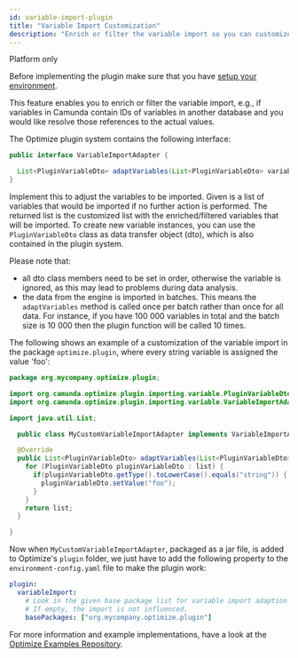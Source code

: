 ```yaml
---
id: variable-import-plugin
title: "Variable Import Customization"
description: "Enrich or filter the variable import so you can customize which and how variables are imported to Optimize."
---
```


<span class="badge badge--platform">Platform only</span>

Before implementing the plugin make sure that you have [setup your environment](./plugin-system.md/#setup-your-environment).

This feature enables you to enrich or filter the variable import, e.g., if variables in Camunda contain IDs of variables in another database and you would like resolve those references to the actual values.

The Optimize plugin system contains the following interface:

```java
public interface VariableImportAdapter {

  List<PluginVariableDto> adaptVariables(List<PluginVariableDto> variables);
}
```

Implement this to adjust the variables to be imported. Given is a list of variables that would be imported if no further action is performed. The returned list is the customized list with the enriched/filtered variables that will be imported. To create new variable instances, you can use the `PluginVariableDto` class as data transfer object (dto), which is also contained in the plugin system.

Please note that:

- all dto class members need to be set in order, otherwise the variable is ignored, as this may lead to problems during data analysis.
- the data from the engine is imported in batches. This means the `adaptVariables` method is called once per batch rather than once for all data.  For instance, if you have 100 000 variables in total and the batch size is 10 000 then the plugin function will be called 10 times.

The following shows an example of a customization of the variable import in the package `optimize.plugin`, where every string variable is assigned the value 'foo':

```java
package org.mycompany.optimize.plugin;

import org.camunda.optimize.plugin.importing.variable.PluginVariableDto;
import org.camunda.optimize.plugin.importing.variable.VariableImportAdapter;

import java.util.List;

  public class MyCustomVariableImportAdapter implements VariableImportAdapter {

  @Override
  public List<PluginVariableDto> adaptVariables(List<PluginVariableDto> list) {
    for (PluginVariableDto pluginVariableDto : list) {
      if(pluginVariableDto.getType().toLowerCase().equals("string")) {
        pluginVariableDto.setValue("foo");
      }
    }
    return list;
  }

}
```

Now when `MyCustomVariableImportAdapter`, packaged as a jar file, is added to Optimize's `plugin` folder, we just have to add the following property to the `environment-config.yaml` file to make the plugin work:

```yaml
plugin:
  variableImport:
    # Look in the given base package list for variable import adaption plugins.
    # If empty, the import is not influenced.
    basePackages: ["org.mycompany.optimize.plugin"]
```

For more information and example implementations, have a look at the [Optimize Examples Repository](https://github.com/camunda/camunda-optimize-examples#getting-started-with-variable-import-plugins).